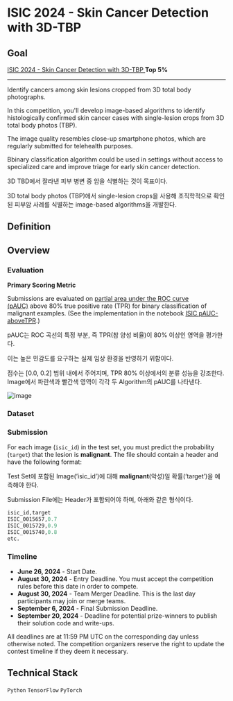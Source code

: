 # ISIC 2024 - Skin Cancer Detection with 3D-TBP

## Goal

<a href ="https://www.kaggle.com/competitions/isic-2024-challenge">ISIC 2024 - Skin Cancer Detection with 3D-TBP </a> **Top 5%**

---

Identify cancers among skin lesions cropped from 3D total body photographs.

In this competition, you'll develop image-based algorithms to identify histologically confirmed skin cancer cases with single-lesion crops from 3D total body photos (TBP). 

The image quality resembles close-up smartphone photos, which are regularly submitted for telehealth purposes. 

Bbinary classification algorithm could be used in settings without access to specialized care and improve triage for early skin cancer detection.

3D TBD에서 잘라낸 피부 병변 중 암을 식별하는 것이 목표이다. 

3D total body photos (TBP)에서 single-lesion crops을 사용해 조직학적으로 확인된 피부암 사례를 식별하는 image-based algorithms을 개발한다. 

## Definition

## Overview

### **Evaluation**

**Primary Scoring Metric**

Submissions are evaluated on [partial area under the ROC curve (pAUC)](https://en.wikipedia.org/wiki/Partial_Area_Under_the_ROC_Curve) above 80% true positive rate (TPR) for binary classification of malignant examples. (See the implementation in the notebook [ISIC pAUC-aboveTPR](https://www.kaggle.com/code/metric/isic-pauc-abovetpr).)

pAUC는 ROC 곡선의 특정 부분, 즉 TPR(참 양성 비율)이 80% 이상인 영역을 평가한다. 

이는 높은 민감도를 요구하는 실제 임상 환경을 반영하기 위함이다. 

점수는 [0.0, 0.2] 범위 내에서 주어지며, TPR 80% 이상에서의 분류 성능을 강조한다. Image에서 파란색과 빨간색 영역이 각각 두 Algorithm의 pAUC를 나타낸다. 

![image](https://github.com/user-attachments/assets/ae199c45-0137-4efd-ad6d-a48757546501)

### **Dataset**

### **Submission**

For each image (`isic_id`) in the test set, you must predict the probability (`target`) that the lesion is **malignant**. The file should contain a header and have the following format:

Test Set에 포함된 Image(’isic_id’)에 대해 **malignant**(악성)일 확률(’target’)을 예측해야 한다. 

Submission File에는 Header가 포함되어야 하며, 아래와 같은 형식이다. 

```python
isic_id,target
ISIC_0015657,0.7
ISIC_0015729,0.9
ISIC_0015740,0.8
etc.
```

### **Timeline**

- **June 26, 2024** - Start Date.
- **August 30, 2024** - Entry Deadline. You must accept the competition rules before this date in order to compete.
- **August 30, 2024** - Team Merger Deadline. This is the last day participants may join or merge teams.
- **September 6, 2024** - Final Submission Deadline.
- **September 20, 2024** - Deadline for potential prize-winners to publish their solution code and write-ups.

All deadlines are at 11:59 PM UTC on the corresponding day unless otherwise noted. The competition organizers reserve the right to update the contest timeline if they deem it necessary.

## Technical Stack

`Python` `TensorFlow` `PyTorch`